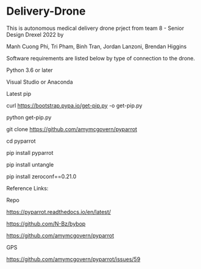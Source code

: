 # Delivery-Drone

This is autonomous medical delivery drone prject from team 8 - Senior Design Drexel 2022 by

Manh Cuong Phi,
Tri Pham,
Binh Tran,
Jordan Lanzoni,
Brendan Higgins

Software requirements are listed below by type of connection to the drone.

Python 3.6 or later

Visual Studio or Anaconda

Latest pip

curl https://bootstrap.pypa.io/get-pip.py -o get-pip.py

python get-pip.py

git clone https://github.com/amymcgovern/pyparrot

cd pyparrot

pip install pyparrot

pip install untangle

pip install zeroconf==0.21.0



Reference Links:

Repo

https://pyparrot.readthedocs.io/en/latest/

https://github.com/N-Bz/bybop

https://github.com/amymcgovern/pyparrot

GPS

https://github.com/amymcgovern/pyparrot/issues/59
